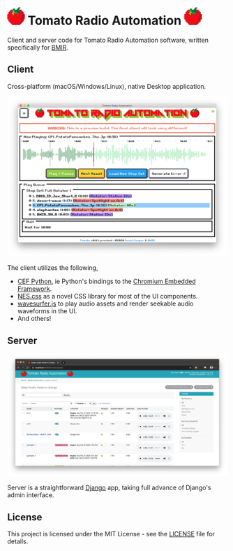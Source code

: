# <img src="tomato.png" width="40" height="40"> Tomato Radio Automation <img src="tomato.png" width="40" height="40">

Client and server code for Tomato Radio Automation software, written specifically
for [BMIR](https://bmir.org/).

## Client

Cross-platform (macOS/Windows/Linux), native Desktop application.

<img src="docs/client-screenshot-preview1.png">

The client utilizes the following,

* [CEF Python](https://github.com/cztomczak/cefpython/), ie Python's bindings to
  the [Chromium Embedded Framework](https://bitbucket.org/chromiumembedded/cef).
* [NES.css](https://nostalgic-css.github.io/NES.css/) as a novel CSS library for
   most of the UI components.
* [wavesurfer.js](https://wavesurfer-js.org/) to play audio assets and render
   seekable audio waveforms in the UI.
* And others!

## Server

<img src="docs/server-screenshot-preview1.png">

Server is a straightforward [Django](https://www.djangoproject.com/) app, taking full
advance of Django's admin interface.

## License

This project is licensed under the MIT License - see the [LICENSE](LICENSE) file
for details.

